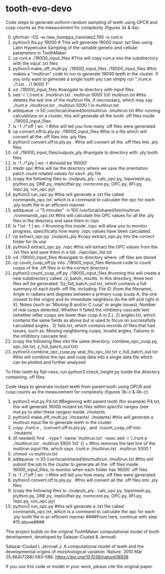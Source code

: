 # tooth-evo-devo

Code steps to generate uniform random sampling of teeth using OPCR and cusp counts as the measurement for complexity (figures 3a & 4a):

0. gfortran -O2 -w new_humppa_translate2.f90 -o runt.e
1. python3 lhs.py 19000     # This will generate 19000 input .txt files using Latin Hypercube Sampling of the variable genetic and cellular parameters in ToothMaker
2. cp runt.e ./19000_input_files     #This will copy runt.e into the subdirectory with the input .txt files
3. python3 make_off_multi.py ./19000_input_files ./19000_input_files     #this makes a "multirun" code to run to generate 19000 teeth in the cluster. If you only want to generate a single tooth you can simply run "./runt.e ./1.txt . ./1 9000 1"
4. cd ./19000_input_files #navigate to directory with input files
5. sed -i '/\.\/runt\.e \.\/multirun\.txt \. multirun 9000 1/d' multirun.txt     #this deletes the last line of the multirun file, if neccessary, which may say ./runt.e ./multirun.txt . multirun 5000 1 in multirun.txt
6. addqueue -n 50 /usr/local/shared/bin/multirun ./multirun.txt     #for running calculations on a cluster, this will generate all the tooth .off files inside ./19000_input_files
7. ls -1 ./*.off | wc -l    #this will tell you how many .off files were generated
8. cp convert.off.to.ply.py ./19000_input_files     #this is a file which will convert all the .off files into .ply files
9. python3 convert.off.to.ply.py .    #this will convert all the .off files into .ply files
10. cd ./19000_input_files/outputs_ply    #navigate to directory with .ply tooth files
11. ls -1 ./*.ply | wc -l    #should be 19000!
12. mkdir opc    #this will be the directory where we save the orientation patch count rotated values for each .ply file
13.  (copy the following files to ./outputs_ply : calc_opc.py, topomesh.py, plython.py, DNE.py, implicitfair.py, normcore.py, OPC.py, RFI.py, 1opc.py, run_opc.py)
14.  python3 run_opc.py    #this will generate a .txt file called commands_opc.txt, which is a command to calculate the opc for each .ply tooth file in an efficient manner
15.  addqueue -c "5 minutes" -n 100 /usr/local/shared/bin/multirun ./commands_opc.txt    #this will calculate the OPC values for all the .ply files in the directory and save them in /opc
16.  ls *.txt -1 | wc -l    #running this inside ./opc will allow you to monitor progress, speicifically how many ./opc values have been calculated.
17.  cp extract_opc.py ./outputs_ply    #copy extract_opc.py into the correct folder for its use
18.  python3 extract_opc.py ./opc     #this will extract the OPC values from the .txt files and save them in a list: ./opc/opc_list.txt
19.  cd ./19000_input_files    #navigate to directory where .off files are stored
20.  cp count_cusp_off.py into ./19000_input_files    #ensure code to count cusps of the .off files is in the correct directory
21.  python3 count_cusp_off.py ./19000_input_files     #running this will create a new subdirectory called ./z_batch_results. In this directory, three text files will be generated: 1)z_full_batch_out.txt, which contains a full summary of each tooth .off file, including: File ID (from the filename), Angle in radians and degrees between a primary cusp (cusp A, the one closest to the origin) and its immediate neighbors (to the left and right in X), Notes (such as 'Missing B and/or C cusp' or angle issues), Number of real cusps detected, Whether it failed the inhibitory cascade test (whether other cusps are lower than cusp A in Z.). 2) angles.txt, which contains the same fields as above but is used to focus on successfully calculated angles.. 3) fails.txt, which contains records of files that had issues, such as: Missing neighboring cusps, Invalid angles, Failures in the inhibitory cascade test.
23.  (copy the following files into the same directory: combine_opc_cusp.py, opc_list.txt, z_full_batch_out.txt)
24.  python3 combine_opc_cusp.py seal_lhs_opc_list.txt z_full_batch_out.txt     #this will combine the opc and cusp data into a single data file which can be plotted and further analyzed

To filter teeth by flat-ness, run python3 check_height.py inside the directory containing .off files.

Code steps to generate mutant teeth from parent tooth using OPCR and cusp counts as the measurement for complexity (figures 3b-c & 4b-c):
1. python3 mut.py P4.txt     #Beginning with parent tooth (for example) P4.txt, this will generate 19000 mutant txt files within specific ranges (see mut.py to alter these ranges) inside ./mutants
2. python3 make_off_multi.py ./mutants/ ./mutants/      #this will generate a multirun input file to generate teeth in the cluster
3. copy ./runt.e , ./convert.off.to.ply.py , and ./count_cusp_off into ./mutants
4. (if needed) find . -type f -name 'multirun.txt' -exec sed -i '/\.\/runt\.e \.\/multirun\.txt \. multirun 5900 1/d' {} +     #this removes the last line of the multirun input file, which says ./runt.e ./multirun.txt . multirun 5000 1
5. chmod +x multirun.txt
6. addqueue -n 33 /usr/local/shared/bin/multirun ./multirun.txt      #this will submit the job to the cluster to generate all the .off files inside 16000_input_files, to monitor when each folder has 16000 .off files
7. ls -1 ./*.off | wc -l      #this will tell you how many .off files were generated
8. python3 convert.off.to.ply.py .      #this will convert all the .off files into .ply files
9. (copy the following files to ./outputs_ply : calc_opc.py, topomesh.py, plython.py, DNE.py, implicitfair.py, normcore.py, OPC.py, RFI.py, 1opc.py, run_opc.py)
10. python3 run_opc.py    #this will generate a .txt file called commands_opc.txt, which is a command to calculate the opc for each .ply tooth file in an efficient manner
####From here, continue with step #15 above####

This project builds on the original ToothMaker computational model of tooth development, developed by Salazar-Ciudad & Jernvall:

Salazar-Ciudad I, Jernvall J. A computational model of teeth and the developmental origins of morphological variation. Nature. 2010 Mar 25;464(7288):583–586. https://doi.org/10.1038/nature08838

If you use this code or model in your work, please cite the original paper.
